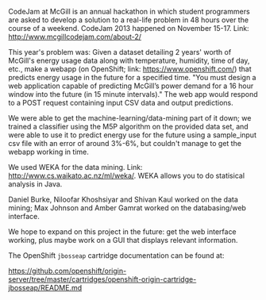 CodeJam at McGill is an annual hackathon in which student programmers are asked to develop a solution to a real-life problem in 48 hours over the course of a weekend. CodeJam 2013 happened on November 15-17. Link: http://www.mcgillcodejam.com/about-2/

This year's problem was: 
Given a dataset detailing 2 years' worth of McGill's energy usage data along with temperature, humidity, time of day, etc., make a webapp (on OpenShift; link: https://www.openshift.com/) that predicts energy usage in the future for a specified time. "You must design a web application capable of predicting McGill’s power demand for a 16 hour window into the future (in 15 minute intervals)."
The web app would respond to a POST request containing input CSV data and output predictions.

We were able to get the machine-learning/data-mining part of it down; we trained a classifier using the M5P algorithm on the provided data set, and were able to use it to predict energy use for the future using a sample_input csv file with an error of around 3%-6%, but couldn't manage to get the webapp working in time.

We used WEKA for the data mining. Link: http://www.cs.waikato.ac.nz/ml/weka/. WEKA allows you to do statisical analysis in Java.

Daniel Burke, Niloofar Khoshsiyar and Shivan Kaul worked on the data mining; Max Johnson and Amber Gamrat worked on the databasing/web interface.

We hope to expand on this project in the future: get the web interface working, plus maybe work on a GUI that displays relevant information.





The OpenShift `jbosseap` cartridge documentation can be found at:

https://github.com/openshift/origin-server/tree/master/cartridges/openshift-origin-cartridge-jbosseap/README.md

